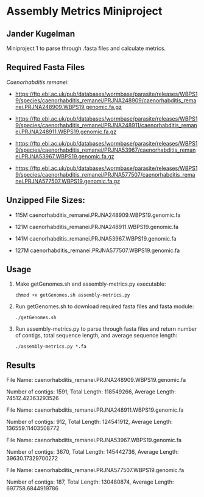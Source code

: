 # Assembly Metrics Miniproject
## Jander Kugelman

Miniproject 1 to parse through .fasta files and calculate metrics.

## Required Fasta Files

*Caenorhabditis remanei*:

- https://ftp.ebi.ac.uk/pub/databases/wormbase/parasite/releases/WBPS19/species/caenorhabditis_remanei/PRJNA248909/caenorhabditis_remanei.PRJNA248909.WBPS19.genomic.fa.gz

- https://ftp.ebi.ac.uk/pub/databases/wormbase/parasite/releases/WBPS19/species/caenorhabditis_remanei/PRJNA248911/caenorhabditis_remanei.PRJNA248911.WBPS19.genomic.fa.gz

- https://ftp.ebi.ac.uk/pub/databases/wormbase/parasite/releases/WBPS19/species/caenorhabditis_remanei/PRJNA53967/caenorhabditis_remanei.PRJNA53967.WBPS19.genomic.fa.gz

- https://ftp.ebi.ac.uk/pub/databases/wormbase/parasite/releases/WBPS19/species/caenorhabditis_remanei/PRJNA577507/caenorhabditis_remanei.PRJNA577507.WBPS19.genomic.fa.gz

## Unzipped File Sizes:

- 115M caenorhabditis_remanei.PRJNA248909.WBPS19.genomic.fa

- 121M caenorhabditis_remanei.PRJNA248911.WBPS19.genomic.fa

- 141M caenorhabditis_remanei.PRJNA53967.WBPS19.genomic.fa

- 127M caenorhabditis_remanei.PRJNA577507.WBPS19.genomic.fa

## Usage
1. Make getGenomes.sh and assembly-metrics.py executable: 

    ```chmod +x getGenomes.sh assembly-metrics.py```

2. Run getGenomes.sh to download required fasta files and fasta module:

    ```./getGenomes.sh```

3. Run assembly-metrics.py to parse through fasta files and return number of contigs, total sequence length, and average sequence length:

    ```./assembly-metrics.py *.fa```

## Results

File Name: caenorhabditis_remanei.PRJNA248909.WBPS19.genomic.fa

Number of contigs: 1591, Total Length: 118549266, Average Length: 74512.42363293526

File Name: caenorhabditis_remanei.PRJNA248911.WBPS19.genomic.fa

Number of contigs: 912, Total Length: 124541912, Average Length: 136559.11403508772

File Name: caenorhabditis_remanei.PRJNA53967.WBPS19.genomic.fa

Number of contigs: 3670, Total Length: 145442736, Average Length: 39630.17329700272

File Name: caenorhabditis_remanei.PRJNA577507.WBPS19.genomic.fa

Number of contigs: 187, Total Length: 130480874, Average Length: 697758.6844919786